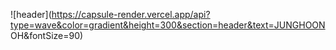 ![header](https://capsule-render.vercel.app/api?type=wave&color=gradient&height=300&section=header&text=JUNGHOON OH&fontSize=90)

